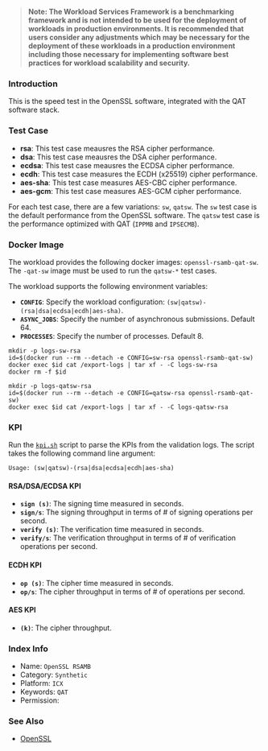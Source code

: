 >
> **Note: The Workload Services Framework is a benchmarking framework and is not intended to be used for the deployment of workloads in production environments. It is recommended that users consider any adjustments which may be necessary for the deployment of these workloads in a production environment including those necessary for implementing software best practices for workload scalability and security.**
>

### Introduction

This is the speed test in the OpenSSL software, integrated with the QAT software stack. 

### Test Case

- **rsa**: This test case meausres the RSA cipher performance.  
- **dsa**: This test case meausres the DSA cipher performance.  
- **ecdsa**: This test case meausres the ECDSA cipher performance.  
- **ecdh**: This test case measures the ECDH (x25519) cipher performance.  
- **aes-sha**: This test case measures AES-CBC cipher performance.
- **aes-gcm**: This test case measures AES-GCM cipher performance.  

For each test case, there are a few variations: `sw`, `qatsw`. The `sw` test case is the default performance from the OpenSSL software. The `qatsw` test case is the performance optimized with QAT (`IPPMB` and `IPSECMB`).

### Docker Image

The workload provides the following docker images: `openssl-rsamb-qat-sw`. The `-qat-sw` image must be used to run the `qatsw-*` test cases.

The workload supports the following environment variables:  
- **`CONFIG`**: Specify the workload configuration: `(sw|qatsw)-(rsa|dsa|ecdsa|ecdh|aes-sha)`.  
- **`ASYNC_JOBS`**: Specify the number of asynchronous submissions. Default 64.  
- **`PROCESSES`**: Specify the number of processes. Default 8.  

```
mkdir -p logs-sw-rsa
id=$(docker run --rm --detach -e CONFIG=sw-rsa openssl-rsamb-qat-sw)
docker exec $id cat /export-logs | tar xf - -C logs-sw-rsa
docker rm -f $id
```

```
mkdir -p logs-qatsw-rsa
id=$(docker run --rm --detach -e CONFIG=qatsw-rsa openssl-rsamb-qat-sw)
docker exec $id cat /export-logs | tar xf - -C logs-qatsw-rsa
```

### KPI

Run the [`kpi.sh`](kpi.sh) script to parse the KPIs from the validation logs. The script takes the following command line argument:  

```
Usage: (sw|qatsw)-(rsa|dsa|ecdsa|ecdh|aes-sha)
```

#### RSA/DSA/ECDSA KPI

- **`sign (s)`**: The signing time measured in seconds.   
- **`sign/s`**: The signing throughput in terms of # of signing operations per second.  
- **`verify (s)`**: The verification time measured in seconds.  
- **`verify/s`**: The verification throughput in terms of # of verification operations per second.  

#### ECDH KPI

- **`op (s)`**: The cipher time measured in seconds. 
- **`op/s`**: The cipher throughput in terms of # of operations per second.  

#### AES KPI

- **`(k)`**: The cipher throughput.  

### Index Info
- Name: `OpenSSL RSAMB`  
- Category: `Synthetic`  
- Platform: `ICX`
- Keywords: `QAT`  
- Permission:

### See Also

- [OpenSSL](https://www.openssl.org)

